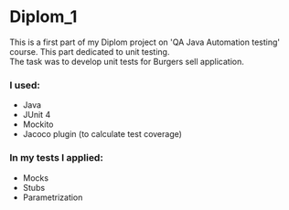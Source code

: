 # Diplom_1

This is a first part of my Diplom project on 'QA Java Automation testing' course. This part dedicated to unit testing.   
The task was to develop unit tests for Burgers sell application.

### I used:
- Java   
- JUnit 4  
- Mockito
- Jacoco plugin (to calculate test coverage) 

### In my tests I applied:
- Mocks
- Stubs
- Parametrization
